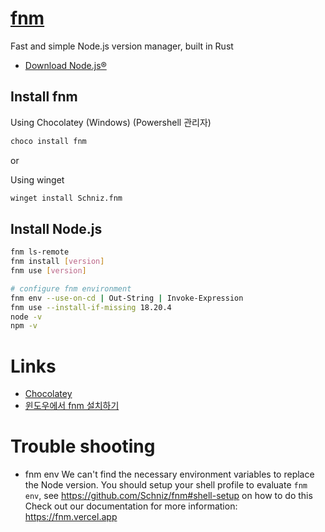 # [fnm](https://github.com/Schniz/fnm)

Fast and simple Node.js version manager, built in Rust

* [Download Node.js®](https://nodejs.org/en/download/package-manager/current)

## Install fnm

Using Chocolatey (Windows) (Powershell 관리자)
```bash
choco install fnm
```

or

Using winget
```bash
winget install Schniz.fnm
```

## Install Node.js


```bash
fnm ls-remote
fnm install [version]
fnm use [version]
```


```bash
# configure fnm environment
fnm env --use-on-cd | Out-String | Invoke-Expression
fnm use --install-if-missing 18.20.4
node -v
npm -v 
```

# Links
* [Chocolatey](https://github.com/milouyah/tools/blob/main/package-manager/chocolatey.md)
* [윈도우에서 fnm 설치하기](https://velog.io/@jungsangu/%EC%9C%88%EB%8F%84%EC%9A%B0%EC%97%90%EC%84%9C-fnm-%EC%84%A4%EC%B9%98%ED%95%98%EA%B8%B0)


# Trouble shooting
* fnm env
We can't find the necessary environment variables to replace the Node version. 
You should setup your shell profile to evaluate `fnm env`, see https://github.com/Schniz/fnm#shell-setup on how to do this
Check out our documentation for more information: https://fnm.vercel.app